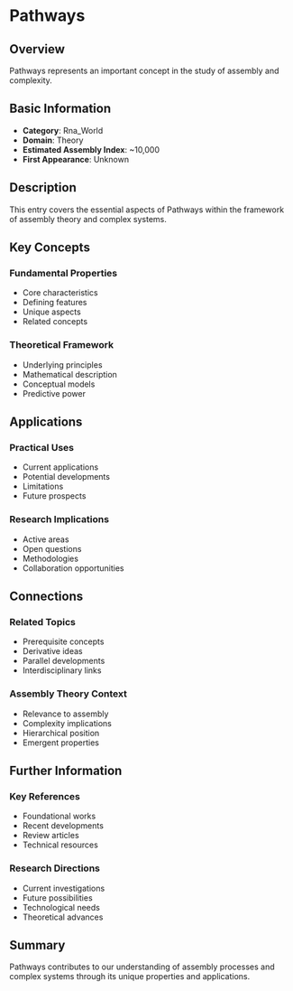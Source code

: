 # Pathways

## Overview

Pathways represents an important concept in the study of assembly and complexity.

## Basic Information

- **Category**: Rna_World
- **Domain**: Theory
- **Estimated Assembly Index**: ~10,000
- **First Appearance**: Unknown

## Description

This entry covers the essential aspects of Pathways within the framework of assembly theory and complex systems.

## Key Concepts

### Fundamental Properties
- Core characteristics
- Defining features
- Unique aspects
- Related concepts

### Theoretical Framework
- Underlying principles
- Mathematical description
- Conceptual models
- Predictive power

## Applications

### Practical Uses
- Current applications
- Potential developments
- Limitations
- Future prospects

### Research Implications
- Active areas
- Open questions
- Methodologies
- Collaboration opportunities

## Connections

### Related Topics
- Prerequisite concepts
- Derivative ideas
- Parallel developments
- Interdisciplinary links

### Assembly Theory Context
- Relevance to assembly
- Complexity implications
- Hierarchical position
- Emergent properties

## Further Information

### Key References
- Foundational works
- Recent developments
- Review articles
- Technical resources

### Research Directions
- Current investigations
- Future possibilities
- Technological needs
- Theoretical advances

## Summary

Pathways contributes to our understanding of assembly processes and complex systems through its unique properties and applications.
